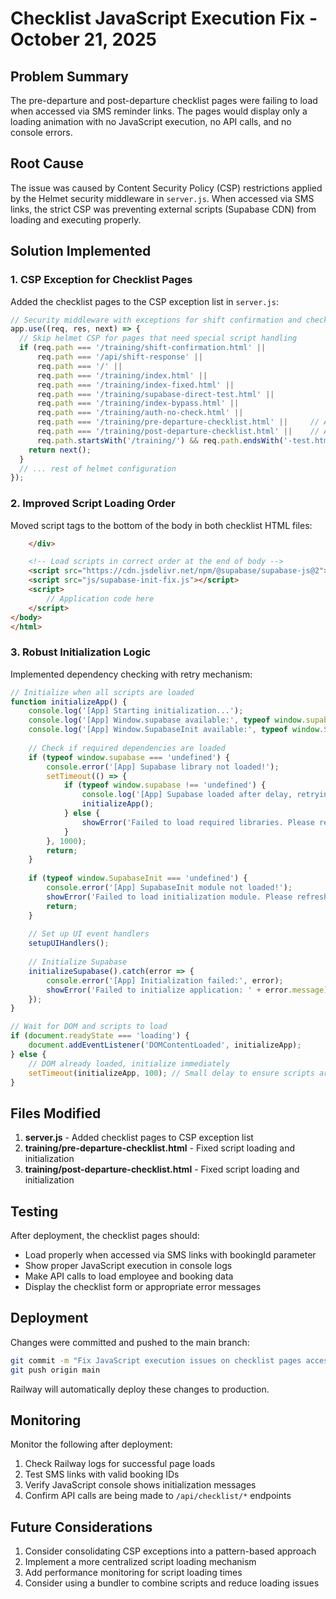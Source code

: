 # Checklist JavaScript Execution Fix - October 21, 2025

## Problem Summary

The pre-departure and post-departure checklist pages were failing to load when accessed via SMS reminder links. The pages would display only a loading animation with no JavaScript execution, no API calls, and no console errors.

## Root Cause

The issue was caused by Content Security Policy (CSP) restrictions applied by the Helmet security middleware in `server.js`. When accessed via SMS links, the strict CSP was preventing external scripts (Supabase CDN) from loading and executing properly.

## Solution Implemented

### 1. CSP Exception for Checklist Pages

Added the checklist pages to the CSP exception list in `server.js`:

```javascript
// Security middleware with exceptions for shift confirmation and checklist pages
app.use((req, res, next) => {
  // Skip helmet CSP for pages that need special script handling
  if (req.path === '/training/shift-confirmation.html' || 
      req.path === '/api/shift-response' ||
      req.path === '/' ||
      req.path === '/training/index.html' ||
      req.path === '/training/index-fixed.html' ||
      req.path === '/training/supabase-direct-test.html' ||
      req.path === '/training/index-bypass.html' ||
      req.path === '/training/auth-no-check.html' ||
      req.path === '/training/pre-departure-checklist.html' ||     // Added
      req.path === '/training/post-departure-checklist.html' ||    // Added
      req.path.startsWith('/training/') && req.path.endsWith('-test.html')) {
    return next();
  }
  // ... rest of helmet configuration
});
```

### 2. Improved Script Loading Order

Moved script tags to the bottom of the body in both checklist HTML files:

```html
    </div>

    <!-- Load scripts in correct order at the end of body -->
    <script src="https://cdn.jsdelivr.net/npm/@supabase/supabase-js@2"></script>
    <script src="js/supabase-init-fix.js"></script>
    <script>
        // Application code here
    </script>
</body>
</html>
```

### 3. Robust Initialization Logic

Implemented dependency checking with retry mechanism:

```javascript
// Initialize when all scripts are loaded
function initializeApp() {
    console.log('[App] Starting initialization...');
    console.log('[App] Window.supabase available:', typeof window.supabase !== 'undefined');
    console.log('[App] Window.SupabaseInit available:', typeof window.SupabaseInit !== 'undefined');
    
    // Check if required dependencies are loaded
    if (typeof window.supabase === 'undefined') {
        console.error('[App] Supabase library not loaded!');
        setTimeout(() => {
            if (typeof window.supabase !== 'undefined') {
                console.log('[App] Supabase loaded after delay, retrying...');
                initializeApp();
            } else {
                showError('Failed to load required libraries. Please refresh the page.');
            }
        }, 1000);
        return;
    }
    
    if (typeof window.SupabaseInit === 'undefined') {
        console.error('[App] SupabaseInit module not loaded!');
        showError('Failed to load initialization module. Please refresh the page.');
        return;
    }
    
    // Set up UI event handlers
    setupUIHandlers();
    
    // Initialize Supabase
    initializeSupabase().catch(error => {
        console.error('[App] Initialization failed:', error);
        showError('Failed to initialize application: ' + error.message);
    });
}

// Wait for DOM and scripts to load
if (document.readyState === 'loading') {
    document.addEventListener('DOMContentLoaded', initializeApp);
} else {
    // DOM already loaded, initialize immediately
    setTimeout(initializeApp, 100); // Small delay to ensure scripts are parsed
}
```

## Files Modified

1. **server.js** - Added checklist pages to CSP exception list
2. **training/pre-departure-checklist.html** - Fixed script loading and initialization
3. **training/post-departure-checklist.html** - Fixed script loading and initialization

## Testing

After deployment, the checklist pages should:
- Load properly when accessed via SMS links with bookingId parameter
- Show proper JavaScript execution in console logs
- Make API calls to load employee and booking data
- Display the checklist form or appropriate error messages

## Deployment

Changes were committed and pushed to the main branch:
```bash
git commit -m "Fix JavaScript execution issues on checklist pages accessed via SMS links"
git push origin main
```

Railway will automatically deploy these changes to production.

## Monitoring

Monitor the following after deployment:
1. Check Railway logs for successful page loads
2. Test SMS links with valid booking IDs
3. Verify JavaScript console shows initialization messages
4. Confirm API calls are being made to `/api/checklist/*` endpoints

## Future Considerations

1. Consider consolidating CSP exceptions into a pattern-based approach
2. Implement a more centralized script loading mechanism
3. Add performance monitoring for script loading times
4. Consider using a bundler to combine scripts and reduce loading issues
